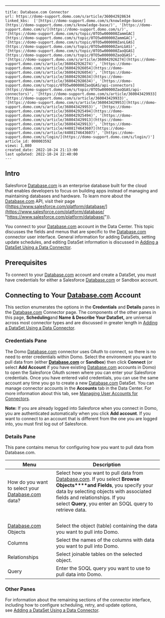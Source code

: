 ---
    title: Database.com Connector
    url: https://domo-support.domo.com/s/article/360042928634
    linked_kbs:  ['[https://domo-support.domo.com/s/knowledge-base/](https://domo-support.domo.com/s/knowledge-base/)', '[https://domo-support.domo.com/s/](https://domo-support.domo.com/s/)', '[https://domo-support.domo.com/s/topic/0TO5w000000ZammGAC](https://domo-support.domo.com/s/topic/0TO5w000000ZammGAC)', '[https://domo-support.domo.com/s/topic/0TO5w000000ZanLGAS](https://domo-support.domo.com/s/topic/0TO5w000000ZanLGAS)', '[https://domo-support.domo.com/s/topic/0TO5w000000ZaoQGAS](https://domo-support.domo.com/s/topic/0TO5w000000ZaoQGAS)', '[https://domo-support.domo.com/s/article/360042926274](https://domo-support.domo.com/s/article/360042926274)', '[https://domo-support.domo.com/s/article/360042926054](https://domo-support.domo.com/s/article/360042926054)', '[https://domo-support.domo.com/s/article/360042928634](https://domo-support.domo.com/s/article/360042928634)', '[https://domo-support.domo.com/s/topic/0TO5w000000ZaoQGAS/api-connectors](https://domo-support.domo.com/s/topic/0TO5w000000ZaoQGAS/api-connectors)', '[https://domo-support.domo.com/s/article/360043429933](https://domo-support.domo.com/s/article/360043429933)', '[https://domo-support.domo.com/s/article/360043429953](https://domo-support.domo.com/s/article/360043429953)', '[https://domo-support.domo.com/s/article/360042925494](https://domo-support.domo.com/s/article/360042925494)', '[https://domo-support.domo.com/s/article/360043429913](https://domo-support.domo.com/s/article/360043429913)', '[https://domo-support.domo.com/s/article/4408174643607](https://domo-support.domo.com/s/article/4408174643607)', '[https://domo-support.domo.com/s/login/](https://domo-support.domo.com/s/login/)']
    article_id: 000003592
    views: 1,080
    created_date: 2022-10-24 21:13:00
    last updated: 2022-10-24 22:40:00
    ---



Intro
-----


Salesforce [Database.com](http://Database.com) is an enterprise database built for the cloud that enables developers to focus on building apps instead of managing and maintaining databases and hardware. To learn more about the [Database.com](http://Database.com) API, visit their page ([https://www.salesforce.com/platform/database/](https://www.salesforce.com/platform/database/ "https://www.salesforce.com/platform/database/")).


You connect to your [Database.com](http://Database.com) account in the Data Center. This topic discusses the fields and menus that are specific to the [Database.com](http://Database.com) connector user interface. General information for adding DataSets, setting update schedules, and editing DataSet information is discussed in [Adding a DataSet Using a Data Connector](/s/article/360042926274 "Adding a DataSet Using a Data Connector").


Prerequisites
-------------


To connect to your [Database.com](http://Database.com) account and create a DataSet, you must have credentials for either a Salesforce [Database.com](http://Database.com) or Sandbox account.


Connecting to Your [Database.com](http://Database.com) Account
--------------------------------------------------------------


This section enumerates the options in the **Credentials** and **Details** panes in the [Database.com](http://Database.com) Connector page. The components of the other panes in this page, **Scheduling**and **Name & Describe Your DataSet,** are universal across most connector types and are discussed in greater length in [Adding a DataSet Using a Data Connector](/s/article/360042926274 "Adding a DataSet Using a Data Connector").


### Credentials Pane


The Domo [Database.com](http://Database.com) connector uses OAuth to connect, so there is no need to enter credentials within Domo. Select the environment you want to pull data from (either **[Database.com](http://Database.com)** or **Sandbox**) then click **Connect** (or select **Add Account** if you have existing [Database.com](http://Database.com) accounts in Domo) to open the Salesforce OAuth screen where you can enter your Salesforce credentials. Once you have entered valid credentials, you can use the same account any time you go to create a new [Database.com](http://Database.com) DataSet. You can manage connector accounts in the **Accounts** tab in the Data Center. For more information about this tab, see [Managing User Accounts for Connectors](/s/article/360042926054 "Managing User Accounts for Connectors").




 


**Note:** If you are already logged into Salesforce when you connect in Domo, you are authenticated automatically when you click **Add account**. If you want to connect to an account that is different from the one you are logged into, you must first log out of Salesforce.



### Details Pane


This pane contains menus for configuring how you want to pull data from Database.com.




| Menu | Description |
| --- | --- |
| How do you want to select your [Database.com](http://Database.com) data? | Select how you want to pull data from [Database.com](http://Database.com). If you select **Browse Objects****and Fields**, you specify your data by selecting objects with associated fields and relationships. If you select **Query**, you enter an SOQL query to retrieve data.
  |
| [Database.com](http://Database.com) Objects | Select the object (table) containing the data you want to pull into Domo. |
| Columns | Select the names of the columns with data you want to pull into Domo. |
| Relationships | Select joinable tables on the selected object. |
| Query | Enter the SOQL query you want to use to pull data into Domo. |


### Other Panes


For information about the remaining sections of the connector interface, including how to configure scheduling, retry, and update options, see [Adding a DataSet Using a Data Connector](/s/article/360042926274 "Adding a DataSet Using a Data Connector").

